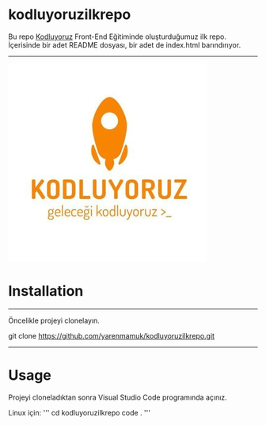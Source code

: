 # kodluyoruzilkrepo

Bu repo [Kodluyoruz](https://www.kodluyoruz.org/) Front-End Eğitiminde oluşturduğumuz ilk repo. İçerisinde bir adet README dosyası, bir adet de index.html barındırıyor.
***
![Kodluyoruz Logo](https://raw.githubusercontent.com/Kodluyoruz/taskforce/git/git/markdown-nedir-nasil-kullaniriz-/figures/kodluyoruz_logo.jpg)

# Installation

***
Öncelikle projeyi clonelayın.

git clone https://github.com/yarenmamuk/kodluyoruzilkrepo.git

***
#  Usage 
Projeyi cloneladıktan sonra Visual Studio Code programında açınız.

Linux için:
'''
cd kodluyoruzilkrepo
code .
'''
